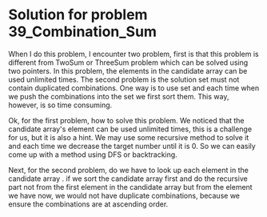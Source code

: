 # Solution for problem 39_Combination_Sum

When I do this problem, I encounter two problem, first is that this problem is different from TwoSum or ThreeSum problem which can be solved using two pointers. In this problem, the elements in the candidate array can be used unlimited times. The second problem is the solution set must not contain duplicated combinations. One way is to use set and each time when we push the combinations into the set we first sort them. This way, however, is so time consuming. 

Ok, for the first problem, how to solve this problem. We noticed that the candidate array's element can be used unlimited times, this is a challenge for us, but it is also a hint. We may use some recursive method to solve it and each time we decrease the target number until it is 0. So we can easily come up with a method using DFS or backtracking. 

Next, for the second problem, do we have to look up each element in the candidate array . if we sort the candidate array first and do the recursive part not from the first element in the candidate array but from the element we have now, we would not have duplicate combinations, because we ensure the combinations are at ascending order.